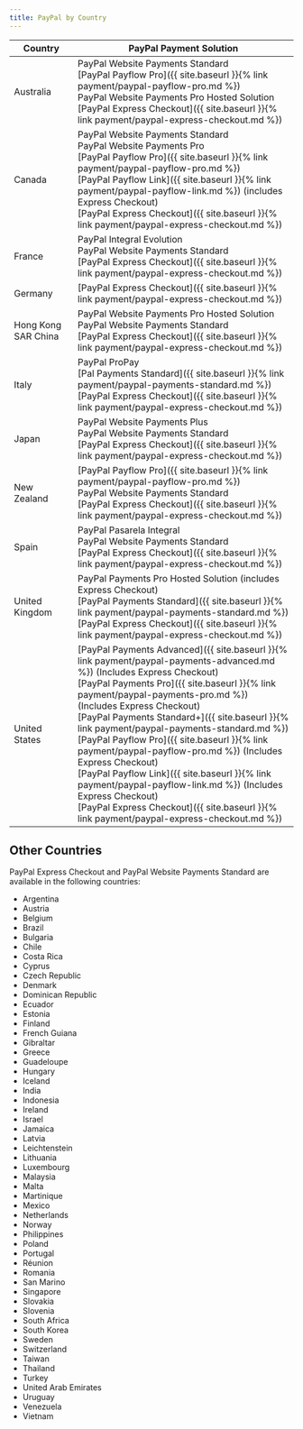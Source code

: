 ```yaml
---
title: PayPal by Country
---
```


|Country|PayPal Payment Solution|
|--- |--- |
|Australia|PayPal Website Payments Standard<br/>[PayPal Payflow Pro]({{ site.baseurl }}{% link payment/paypal-payflow-pro.md %})<br/>PayPal Website Payments Pro Hosted Solution<br/>[PayPal Express Checkout]({{ site.baseurl }}{% link payment/paypal-express-checkout.md %})|
|Canada|PayPal Website Payments Standard<br/>PayPal Website Payments Pro<br/>[PayPal Payflow Pro]({{ site.baseurl }}{% link payment/paypal-payflow-pro.md %})<br/>[PayPal Payflow Link]({{ site.baseurl }}{% link payment/paypal-payflow-link.md %}) (includes Express Checkout)<br/>[PayPal Express Checkout]({{ site.baseurl }}{% link payment/paypal-express-checkout.md %})|
|France|PayPal Integral Evolution<br/>PayPal Website Payments Standard<br/>[PayPal Express Checkout]({{ site.baseurl }}{% link payment/paypal-express-checkout.md %})|
|Germany|[PayPal Express Checkout]({{ site.baseurl }}{% link payment/paypal-express-checkout.md %})|
|Hong Kong SAR China|PayPal Website Payments Pro Hosted Solution<br/>PayPal Website Payments Standard<br/>[PayPal Express Checkout]({{ site.baseurl }}{% link payment/paypal-express-checkout.md %})|
|Italy|PayPal ProPay<br/>[Pal Payments Standard]({{ site.baseurl }}{% link payment/paypal-payments-standard.md %})<br/>[PayPal Express Checkout]({{ site.baseurl }}{% link payment/paypal-express-checkout.md %})|
|Japan|PayPal Website Payments Plus<br/>PayPal Website Payments Standard<br/>[PayPal Express Checkout]({{ site.baseurl }}{% link payment/paypal-express-checkout.md %})|
|New Zealand|[PayPal Payflow Pro]({{ site.baseurl }}{% link payment/paypal-payflow-pro.md %})<br/>PayPal Website Payments Standard<br/>[PayPal Express Checkout]({{ site.baseurl }}{% link payment/paypal-express-checkout.md %})|
|Spain|PayPal Pasarela Integral<br/>PayPal Website Payments Standard<br/>[PayPal Express Checkout]({{ site.baseurl }}{% link payment/paypal-express-checkout.md %})|
|United Kingdom|PayPal Payments Pro Hosted Solution (includes Express Checkout)<br/>[PayPal Payments Standard]({{ site.baseurl }}{% link payment/paypal-payments-standard.md %})<br/>[PayPal Express Checkout]({{ site.baseurl }}{% link payment/paypal-express-checkout.md %})|
|United States|[PayPal Payments Advanced]({{ site.baseurl }}{% link payment/paypal-payments-advanced.md %}) (Includes Express Checkout)<br/>[PayPal Payments Pro]({{ site.baseurl }}{% link payment/paypal-payments-pro.md %}) (Includes Express Checkout)<br/>[PayPal Payments Standard+]({{ site.baseurl }}{% link payment/paypal-payments-standard.md %})<br/>[PayPal Payflow Pro]({{ site.baseurl }}{% link payment/paypal-payflow-pro.md %}) (Includes Express Checkout)<br/>[PayPal Payflow Link]({{ site.baseurl }}{% link payment/paypal-payflow-link.md %}) (Includes Express Checkout)<br/>[PayPal Express Checkout]({{ site.baseurl }}{% link payment/paypal-express-checkout.md %})|

## Other Countries

PayPal Express Checkout and PayPal Website Payments Standard are available in the following countries:

- Argentina
- Austria
- Belgium
- Brazil
- Bulgaria
- Chile
- Costa Rica
- Cyprus
- Czech Republic
- Denmark
- Dominican Republic
- Ecuador
- Estonia
- Finland
- French Guiana
- Gibraltar
- Greece
- Guadeloupe
- Hungary
- Iceland
- India
- Indonesia
- Ireland
- Israel
- Jamaica
- Latvia
- Leichtenstein
- Lithuania
- Luxembourg
- Malaysia
- Malta
- Martinique
- Mexico
- Netherlands
- Norway
- Philippines
- Poland
- Portugal
- Réunion
- Romania
- San Marino
- Singapore
- Slovakia
- Slovenia
- South Africa
- South Korea
- Sweden
- Switzerland
- Taiwan
- Thailand
- Turkey
- United Arab Emirates
- Uruguay
- Venezuela
- Vietnam
